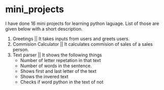 # mini_projects

I have done 16 mini projects for learning python laguage. List of those are given below with a short description.

1. Greetings || It takes inputs from users and greets users.
2. Commision Calculator || It calculates commision of sales of a sales person.
3. Text parser || It shows the following things
    * Number of letter repetation in that text 
    * Number of words in the sentence.   
    * Shows first and last letter of the text
    * Shows the invered text
    * Checks if word python in the text of not
